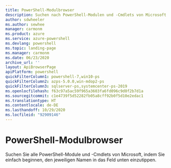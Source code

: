 ```yaml
---
title: PowerShell-Modulbrowser
description: Suchen nach PowerShell-Modulen und -Cmdlets von Microsoft
author: sdwheeler
ms.author: sewhee
manager: carmonm
ms.product: azure
ms.service: azure-powershell
ms.devlang: powershell
ms.topic: landing-page
ms.manager: carmonm
ms.date: 06/23/2020
archive_url: ''
layout: ApiBrowserPage
apiPlatform: powershell
quickFilterColumn1: powershell-7,win10-ps
quickFilterColumn2: azps-5.0.0,win-mdop2-ps
quickFilterColumn3: sqlserver-ps,systemcenter-ps-2019
ms.openlocfilehash: f63c97a5ac59f965a3603fa6fd096c9d0f2b7d1a
ms.sourcegitcommit: c1e4739f5d52282fb05a8cff92b0f5d10e2edac1
ms.translationtype: HT
ms.contentlocale: de-DE
ms.lasthandoff: 10/29/2020
ms.locfileid: "92909146"
---
```

# <a name="powershell-module-browser"></a>PowerShell-Modulbrowser

Suchen Sie alle PowerShell-Module und -Cmdlets von Microsoft, indem Sie einfach beginnen, den jeweiligen Namen in das Feld unten einzutippen.
